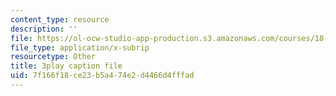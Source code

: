 ```yaml
---
content_type: resource
description: ''
file: https://ol-ocw-studio-app-production.s3.amazonaws.com/courses/18-06sc-linear-algebra-fall-2011/7f166f18ce23b5a474e2d4466d4fffad_l88D4r74gtM.srt
file_type: application/x-subrip
resourcetype: Other
title: 3play caption file
uid: 7f166f18-ce23-b5a4-74e2-d4466d4fffad
---
```

